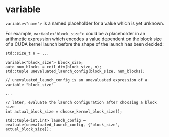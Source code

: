 # variable

`variable<"name">` is a named placeholder for a value which is yet unknown.

For example, `variable<"block_size">` could be a placeholder in an arithmetic expression which encodes a value dependent on the block size of a CUDA kernel launch before the shape of the launch has been decided:

    std::size_t n = ...

    variable<"block_size"> block_size;
    auto num_blocks = ceil_div(block_size, n);
    std::tuple unevaluated_launch_config(block_size, num_blocks);

    // unevaluated_launch_config is an unevaluated expression of a variable "block_size"

    ...

    // later, evaluate the launch configuration after choosing a block size
    int actual_block_size = choose_kernel_block_size();
    
    std::tuple<int,int> launch_config = evaluate(unevaluated_launch_config, {"block_size", actual_block_size});
